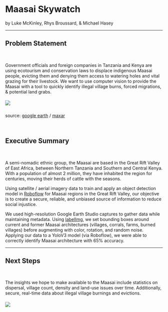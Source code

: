 
# Maasai Skywatch
by 
Luke McKinley, Rhys Broussard, & Michael Hasey

------------------------------------------------
## Problem Statement

<br>

Government officials and foreign companies in Tanzania and Kenya are using ecotourism and conservation laws to displace indigenous Maasai people, evicting them and denying them access to watering holes and vital grazing for their livestock.  We want to use computer vision to provide the Maasai with a tool to quickly identify illegal village burns, forced migrations, & potential land grabs.

##### ![](./resources/maasai_tiles.png)
source: [google earth](https://www.google.com/earth/studio/) / [maxar](https://www.maxar.com)

<br>

## Executive Summary

<br>

A semi-nomadic ethnic group, the Maasai are based in the Great Rift Valley of East Africa, between Northern Tanzania and Southern and Central Kenya.  With a population of almost 2 million, they have inhabited the region for centuries, moving their herds of cattle with the seasons.

Using satellite / aerial imagery data to train and apply an object detection model in [Roboflow](https://roboflow.ai) for Maasai regions in the Great Rift Valley, our objective is to create a secure, reliable, and unbiased source of information to reduce social injustice.

We used high-resolution Google Earth Studio captures to gather data while maintaining metadata.  Using [labelImg](https://github.com/tzutalin/labelImg), we set bounding boxes around current and former Maasai architectures (villages, corrals, farms, burned villages) before augmenting with color, rotation, and random noise.  Applying our data to a YoloV3 model (via Roboflow), we were able to correctly identify Maasai architecture with 65% accuracy.

__________________________________________________
## Next Steps

<br>


The insights we hope to make available to the Maasai include statistics on dispersal, village count, density and land-use issues over time.  Additionally, secure, real-time data about illegal village burnings and evictions.


##### ![](./resources/village.png)
